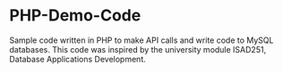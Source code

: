 # PHP-Demo-Code
Sample code written in PHP to make API calls and write code to MySQL databases. This code was inspired by the university module ISAD251, Database Applications Development.
